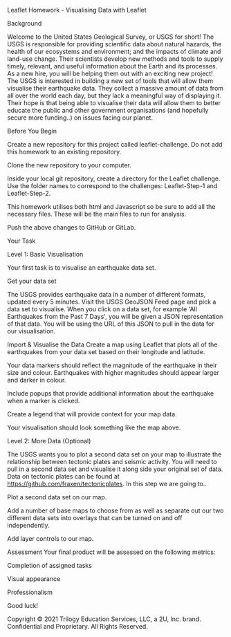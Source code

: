 Leaflet Homework - Visualising Data with Leaflet

Background

Welcome to the United States Geological Survey, or USGS for short! The USGS is responsible for providing scientific data about natural hazards, the health of our ecosystems and environment; and the impacts of climate and land-use change. Their scientists develop new methods and tools to supply timely, relevant, and useful information about the Earth and its processes. As a new hire, you will be helping them out with an exciting new project!
The USGS is interested in building a new set of tools that will allow them visualise their earthquake data. They collect a massive amount of data from all over the world each day, but they lack a meaningful way of displaying it. Their hope is that being able to visualise their data will allow them to better educate the public and other government organisations (and hopefully secure more funding..) on issues facing our planet.

Before You Begin


Create a new repository for this project called leaflet-challenge. Do not add this homework to an existing repository.


Clone the new repository to your computer.


Inside your local git repository, create a directory for the Leaflet challenge. Use the folder names to correspond to the challenges: Leaflet-Step-1 and Leaflet-Step-2.


This homework utilises both html and Javascript so be sure to add all the necessary files. These will be the main files to run for analysis.


Push the above changes to GitHub or GitLab.



Your Task

Level 1: Basic Visualisation

Your first task is to visualise an earthquake data set.


Get your data set

The USGS provides earthquake data in a number of different formats, updated every 5 minutes. Visit the USGS GeoJSON Feed page and pick a data set to visualise. When you click on a data set, for example 'All Earthquakes from the Past 7 Days', you will be given a JSON representation of that data. You will be using the URL of this JSON to pull in the data for our visualisation.



Import & Visualise the Data
Create a map using Leaflet that plots all of the earthquakes from your data set based on their longitude and latitude.


Your data markers should reflect the magnitude of the earthquake in their size and colour. Earthquakes with higher magnitudes should appear larger and darker in colour.


Include popups that provide additional information about the earthquake when a marker is clicked.


Create a legend that will provide context for your map data.


Your visualisation should look something like the map above.






Level 2: More Data (Optional)

The USGS wants you to plot a second data set on your map to illustrate the relationship between tectonic plates and seismic activity. You will need to pull in a second data set and visualise it along side your original set of data. Data on tectonic plates can be found at https://github.com/fraxen/tectonicplates.
In this step we are going to..


Plot a second data set on our map.


Add a number of base maps to choose from as well as separate out our two different data sets into overlays that can be turned on and off independently.


Add layer controls to our map.




Assessment
Your final product will be assessed on the following metrics:


Completion of assigned tasks


Visual appearance


Professionalism


Good luck!

Copyright
© 2021 Trilogy Education Services, LLC, a 2U, Inc. brand. Confidential and Proprietary. All Rights Reserved.
